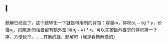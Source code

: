 # I

题解已经说了，这个题转化一下就是带限制的背包：容量$m$，体积$(c_i-b_i)*y$，价值$a_i$，如果选i的话要留有额外空间$(d_i-k)*x$。可以先按额外要求的体积排一下序，方便枚举。……其他的就，题解吧（我是看题解做的）